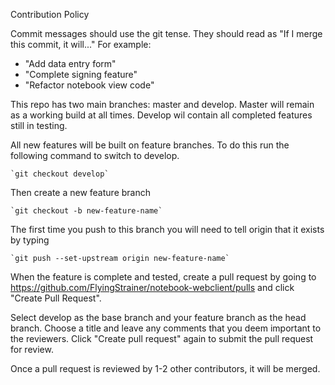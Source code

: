 Contribution Policy

Commit messages should use the git tense. 
They should read as "If I merge this commit, it will..." For example:
- "Add data entry form"
- "Complete signing feature"
- "Refactor notebook view code"

This repo has two main branches: master and develop.
Master will remain as a working build at all times.
Develop wil contain all completed features still in testing.

All new features will be built on feature branches.
To do this run the following command to switch to develop.

	`git checkout develop`

Then create a new feature branch

	`git checkout -b new-feature-name`

The first time you push to this branch you will need to tell
origin that it exists by typing

	`git push --set-upstream origin new-feature-name`

When the feature is complete and tested, create a pull request by
going to https://github.com/FlyingStrainer/notebook-webclient/pulls
and click "Create Pull Request".

Select develop as the base branch and your feature branch as the
head branch. Choose a title and leave any comments that you deem
important to the reviewers. Click "Create pull request" again
to submit the pull request for review.

Once a pull request is reviewed by 1-2 other contributors,
it will be merged.
